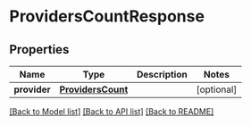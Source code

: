 # ProvidersCountResponse

## Properties
Name | Type | Description | Notes
------------ | ------------- | ------------- | -------------
**provider** | [**ProvidersCount**](ProvidersCount.md) |  | [optional] 

[[Back to Model list]](../README.md#documentation-for-models) [[Back to API list]](../README.md#documentation-for-api-endpoints) [[Back to README]](../README.md)


